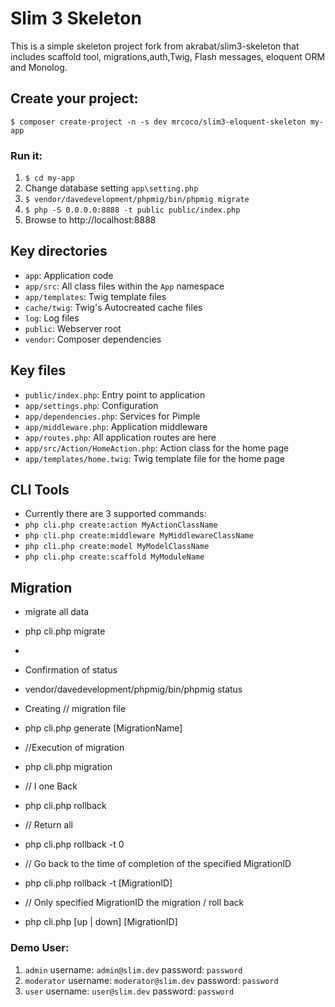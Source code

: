 # Slim 3 Skeleton

This is a simple skeleton project fork from akrabat/slim3-skeleton that includes scaffold tool, migrations,auth,Twig, Flash messages, eloquent ORM and Monolog.

## Create your project:

    $ composer create-project -n -s dev mrcoco/slim3-eloquent-skeleton my-app

### Run it:

1. `$ cd my-app`
2. Change database setting `app\setting.php`
3. `$ vendor/davedevelopment/phpmig/bin/phpmig migrate`
4. `$ php -S 0.0.0.0:8888 -t public public/index.php`
5. Browse to http://localhost:8888

## Key directories

* `app`: Application code
* `app/src`: All class files within the `App` namespace
* `app/templates`: Twig template files
* `cache/twig`: Twig's Autocreated cache files
* `log`: Log files
* `public`: Webserver root
* `vendor`: Composer dependencies

## Key files

* `public/index.php`: Entry point to application
* `app/settings.php`: Configuration
* `app/dependencies.php`: Services for Pimple
* `app/middleware.php`: Application middleware
* `app/routes.php`: All application routes are here
* `app/src/Action/HomeAction.php`: Action class for the home page
* `app/templates/home.twig`: Twig template file for the home page

## CLI Tools
* Currently there are 3 supported commands:
* `php cli.php create:action MyActionClassName`
* `php cli.php create:middleware MyMiddlewareClassName`
* `php cli.php create:model MyModelClassName`
* `php cli.php create:scaffold MyModuleName`


## Migration
*  migrate all data
* php cli.php migrate
*
* Confirmation of status
* vendor/davedevelopment/phpmig/bin/phpmig status

* Creating // migration file
* php cli.php generate [MigrationName]

* //Execution of migration
* php cli.php migration

* // I one Back
* php cli.php rollback

* // Return all
* php cli.php rollback -t 0

* // Go back to the time of completion of the specified MigrationID
* php cli.php rollback -t [MigrationID]

* // Only specified MigrationID the migration / roll back
* php cli.php [up | down] [MigrationID]

### Demo User:

1. `admin` username: `admin@slim.dev` password: `password` 
2. `moderator` username: `moderator@slim.dev` password: `password` 
3. `user` username: `user@slim.dev` password: `password` 

